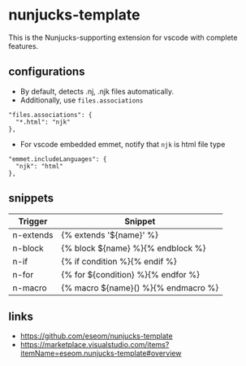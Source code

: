 # nunjucks-template

This is the Nunjucks-supporting extension for vscode with complete features.

## configurations

- By default, detects .nj, .njk files automatically.
- Additionally, use `files.associations`
```
"files.associations": {
  "*.html": "njk"
},
```
- For vscode embedded emmet, notify that `njk` is html file type

```
"emmet.includeLanguages": {
  "njk": "html"
},
```

## snippets

| Trigger        | Snippet                              |
|----------------|--------------------------------------|
| n-extends      | {% extends '${name}' %}              |
| n-block        | {% block ${name} %}{% endblock %}    |
| n-if           | {% if condition %}{% endif %}        |
| n-for          | {% for ${condition} %}{% endfor %}   |
| n-macro        | {% macro ${name}() %}{% endmacro %}  |

## links

- https://github.com/eseom/nunjucks-template
- https://marketplace.visualstudio.com/items?itemName=eseom.nunjucks-template#overview
